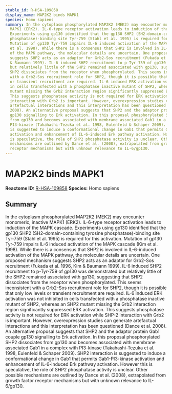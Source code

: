 ```yaml
---
stable_id: R-HSA-109858
display_name: MAP2K2 binds MAPK1
species: Homo sapiens
summary: In the cytoplasm phosphorylated MAP2K2 (MEK2) may encounter monomeric, inactive
  MAPK1 (ERK2). IL-6-type receptor activation leads to induction of the MAPK cascade.
  Experiments using gp130 identified that the gp130 SHP2 (SH2-domain-containing tyrosine
  phosphatase)-binding site Tyr-759 (Stahl et al. 1995) is required for this activation.
  Mutation of gp130 Tyr-759 impairs IL-6 induced activation of the MAPK cascade (Kim
  et al. 1998). While there is a consensus that SHP2 is involved in IL-6-induced activation
  of the MAPK pathway, the molecular details are uncertain. One proposed mechanism
  suggests SHP2 acts as an adaptor for Grb2-Sos recruitment (Fukada et al. 1996, Kim
  & Baumann 1999). IL-6 induced SHP2 recruitment to p-Tyr-759 of gp130 was demonstrated
  but relatively little of the SHP2 remained associated with gp130, suggesting that
  SHP2 dissociates from the receptor when phosphorylated. This seems inconsistent
  with a Grb2-Sos recruitment role for SHP2, though it is possible that only low levels
  or transient recruitment are required. IL-6 induced ERK activation was not inhibited
  in cells transfected with a phosphatase inactive mutant of SHP2, whereas an SHP2
  mutant missing the Grb2 interaction region significantly suppressed ERK activation.
  This suggests phosphatase activity is not required for ERK activation while SHP-2
  interaction with Grb2 is important. However, overexpression studies can generate
  artefactual interactions and this interpretation has been questioned (Dance et al.
  2008). An alternative proposal suggests that SHP2 and the adaptor protein Gab1 couple
  gp130 signalling to Erk activation. In this proposal phosphorylated SHP2 dissociates
  from gp130 and becomes associated with membrane associated Gab1 in a complex with
  PI3-kinase (Takahashi-Tezuka et al. 1998, Eulenfeld & Schaper 2009). SHP2 interaction
  is suggested to induce a conformational change in Gab1 that permits Gab1-PI3-kinase
  activation and enhancement of IL-6-induced Erk pathway activation. However this
  is speculative, the role of SHP2 phosphatase activity is unclear. Other possible
  mechanisms are outlined by Dance et al. (2008), extrapolated from growth factor
  receptor mechanisms but with unknown relevance to IL-6/gp130.
---
```


# MAP2K2 binds MAPK1
**Reactome ID:** [R-HSA-109858](https://reactome.org/content/detail/R-HSA-109858)
**Species:** Homo sapiens

## Summary

In the cytoplasm phosphorylated MAP2K2 (MEK2) may encounter monomeric, inactive MAPK1 (ERK2). IL-6-type receptor activation leads to induction of the MAPK cascade. Experiments using gp130 identified that the gp130 SHP2 (SH2-domain-containing tyrosine phosphatase)-binding site Tyr-759 (Stahl et al. 1995) is required for this activation. Mutation of gp130 Tyr-759 impairs IL-6 induced activation of the MAPK cascade (Kim et al. 1998). While there is a consensus that SHP2 is involved in IL-6-induced activation of the MAPK pathway, the molecular details are uncertain. One proposed mechanism suggests SHP2 acts as an adaptor for Grb2-Sos recruitment (Fukada et al. 1996, Kim & Baumann 1999). IL-6 induced SHP2 recruitment to p-Tyr-759 of gp130 was demonstrated but relatively little of the SHP2 remained associated with gp130, suggesting that SHP2 dissociates from the receptor when phosphorylated. This seems inconsistent with a Grb2-Sos recruitment role for SHP2, though it is possible that only low levels or transient recruitment are required. IL-6 induced ERK activation was not inhibited in cells transfected with a phosphatase inactive mutant of SHP2, whereas an SHP2 mutant missing the Grb2 interaction region significantly suppressed ERK activation. This suggests phosphatase activity is not required for ERK activation while SHP-2 interaction with Grb2 is important. However, overexpression studies can generate artefactual interactions and this interpretation has been questioned (Dance et al. 2008). An alternative proposal suggests that SHP2 and the adaptor protein Gab1 couple gp130 signalling to Erk activation. In this proposal phosphorylated SHP2 dissociates from gp130 and becomes associated with membrane associated Gab1 in a complex with PI3-kinase (Takahashi-Tezuka et al. 1998, Eulenfeld & Schaper 2009). SHP2 interaction is suggested to induce a conformational change in Gab1 that permits Gab1-PI3-kinase activation and enhancement of IL-6-induced Erk pathway activation. However this is speculative, the role of SHP2 phosphatase activity is unclear. Other possible mechanisms are outlined by Dance et al. (2008), extrapolated from growth factor receptor mechanisms but with unknown relevance to IL-6/gp130.
